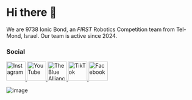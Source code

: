 # Hi there 👋
We are 9738 Ionic Bond, an _FIRST_ Robotics Competition team from Tel-Mond, Israel.
Our team is active since 2024.

### Social
<a href="https://www.instagram.com/ionic_bond_9738/" target="_blank">
  <img src="https://upload.wikimedia.org/wikipedia/commons/a/a5/Instagram_icon.png" alt="Instagram" style="width: 50px; height: 50px;"/>
</a>

<a href="https://www.youtube.com/@IonicBond9738" target="_blank">
  <img src="https://upload.wikimedia.org/wikipedia/commons/4/42/YouTube_icon_%282013-2017%29.png" alt="YouTube" style="width: 50px; height: 50px;"/>
</a>

<a href="https://www.thebluealliance.com/team/9738" target="_blank">
  <img src="https://avatars.githubusercontent.com/u/7354965?v=4" alt="The Blue Alliance" style="width: 50px; height: 50px;"/>
</a>

<a href="https://www.tiktok.com/@ionic.bond9738" target="_blank">
  <img src="https://cdn.pixabay.com/photo/2021/06/15/12/28/tiktok-6338429_1280.png" alt="TikTok" style="width: 50px; height: 50px;"/>
</a>

<a href="https://www.facebook.com/IonicBond9738/" target="_blank">
  <img src="https://encrypted-tbn0.gstatic.com/images?q=tbn:ANd9GcTQKrFhY-ljA-u7J5IMWeTv8zmpBx4PP9nQMw&s" alt="Facebook" style="width: 50px; height: 50px;"/>
</a>

![image](https://github.com/user-attachments/assets/c6770876-06b7-4cec-ba49-203008a80844)
